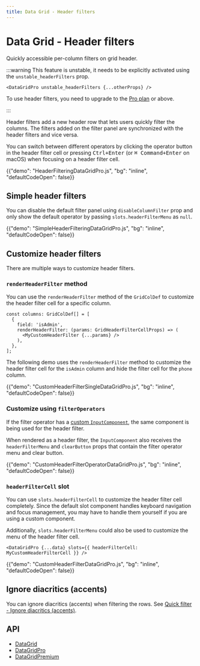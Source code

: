 ```yaml
---
title: Data Grid - Header filters
---
```


# Data Grid - Header filters [<span class="plan-pro"></span>](/x/introduction/licensing/#pro-plan 'Pro plan')

<p class="description">Quickly accessible per-column filters on grid header.</p>

:::warning
This feature is unstable, it needs to be explicitly activated using the `unstable_headerFilters` prop.

```tsx
<DataGridPro unstable_headerFilters {...otherProps} />
```

To use header filters, you need to upgrade to the [Pro plan](/x/introduction/licensing/#pro-plan) or above.

:::

Header filters add a new header row that lets users quickly filter the columns. The filters added on the filter panel are synchronized with the header filters and vice versa.

You can switch between different operators by clicking the operator button in the header filter cell or pressing <kbd><kbd class="key">Ctrl</kbd>+<kbd class="key">Enter</kbd></kbd> (or <kbd><kbd class="key">⌘ Command</kbd>+<kbd class="key">Enter</kbd></kbd> on macOS) when focusing on a header filter cell.

{{"demo": "HeaderFilteringDataGridPro.js", "bg": "inline", "defaultCodeOpen": false}}

## Simple header filters

You can disable the default filter panel using `disableColumnFilter` prop and only show the default operator by passing `slots.headerFilterMenu` as `null`.

{{"demo": "SimpleHeaderFilteringDataGridPro.js", "bg": "inline", "defaultCodeOpen": false}}

## Customize header filters

There are multiple ways to customize header filters.

### `renderHeaderFilter` method

You can use the `renderHeaderFilter` method of the `GridColDef` to customize the header filter cell for a specific column.

```tsx
const columns: GridColDef[] = [
  {
    field: 'isAdmin',
    renderHeaderFilter: (params: GridHeaderFilterCellProps) => (
      <MyCustomHeaderFilter {...params} />
    ),
  },
];
```

The following demo uses the `renderHeaderFilter` method to customize the header filter cell for the `isAdmin` column and hide the filter cell for the `phone` column.

{{"demo": "CustomHeaderFilterSingleDataGridPro.js", "bg": "inline", "defaultCodeOpen": false}}

### Customize using `filterOperators`

If the filter operator has a [custom `InputComponent`](https://mui.com/x/react-data-grid/filtering/#custom-input-component), the same component is being used for the header filter.

When rendered as a header filter, the `InputComponent` also receives the `headerFilterMenu` and `clearButton` props that contain the filter operator menu and clear button.

{{"demo": "CustomHeaderFilterOperatorDataGridPro.js", "bg": "inline", "defaultCodeOpen": false}}

### `headerFilterCell` slot

You can use `slots.headerFilterCell` to customize the header filter cell completely. Since the default slot component handles keyboard navigation and focus management, you may have to handle them yourself if you are using a custom component.

Additionally, `slots.headerFilterMenu` could also be used to customize the menu of the header filter cell.

```tsx
<DataGridPro {...data} slots={{ headerFilterCell: MyCustomHeaderFilterCell }} />
```

{{"demo": "CustomHeaderFilterDataGridPro.js", "bg": "inline", "defaultCodeOpen": false}}

## Ignore diacritics (accents)

You can ignore diacritics (accents) when filtering the rows. See [Quick filter - Ignore diacritics (accents)](/x/react-data-grid/filtering/quick-filter/#ignore-diacritics-accents).

## API

- [DataGrid](/x/api/data-grid/data-grid/)
- [DataGridPro](/x/api/data-grid/data-grid-pro/)
- [DataGridPremium](/x/api/data-grid/data-grid-premium/)
